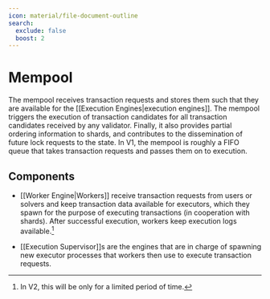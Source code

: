 ```yaml
---
icon: material/file-document-outline
search:
  exclude: false
  boost: 2
---
```


# Mempool

The mempool receives transaction requests
and stores them such that they are available for the
[[Execution Engines|execution engines]].
The mempool triggers the execution of transaction candidates
for all transaction candidates received by any validator.
Finally,
it also provides partial ordering information to shards,
and contributes to
the dissemination of future lock requests to the state.
In V1,
the mempool is roughly a FIFO queue that takes
transaction requests and passes them on to execution.

## Components

- [[Worker Engine|Workers]] receive
  transaction requests from users or solvers and
  keep transaction data available for executors,
  which they spawn for the purpose of executing transactions
  (in cooperation with shards).
  After successful execution,
  workers keep execution logs available.[^1]

- [[Execution Supervisor]]s are the engines that are in charge
  of spawning new executor processes that workers then use
  to execute transaction requests.

[^1]: In V2, this will be only for a limited period of time.
